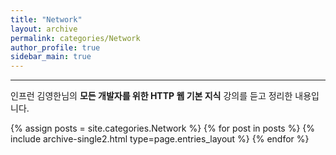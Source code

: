 ```yaml
---
title: "Network"
layout: archive
permalink: categories/Network
author_profile: true
sidebar_main: true
---
```


<!-- 공백이 포함되어 있는 카테고리 이름의 경우 site.categories['a b c'] 이런식으로! -->

***

인프런 김영한님의 **모든 개발자를 위한 HTTP 웹 기본 지식** 강의를 듣고 정리한 내용입니다.


{% assign posts = site.categories.Network %}
{% for post in posts %} {% include archive-single2.html type=page.entries_layout %} {% endfor %}
